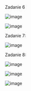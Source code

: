 Zadanie 6

![image](https://github.com/user-attachments/assets/9e5840f1-8085-462c-aab9-941269d71707)

![image](https://github.com/user-attachments/assets/c5c1463d-552c-448b-b48f-cdd0aeb026bb)

Zadanie 7:

![image](https://github.com/user-attachments/assets/eb612ae7-b80f-44bf-ba48-7cef5c5e2966)

Zadanie 8:

![image](https://github.com/user-attachments/assets/e006eaec-ab6a-4512-b127-2ef9a53de6e2)

![image](https://github.com/user-attachments/assets/82d7b5cd-d68b-4de3-a287-e4ff582ef59c)

![image](https://github.com/user-attachments/assets/5bc59752-8893-457c-ac6c-db1814d7e7ea)

